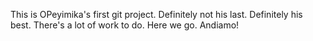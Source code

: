 This is OPeyimika's first git project. Definitely not his last. Definitely his best. There's a lot of work to do.
Here we go.
Andiamo!